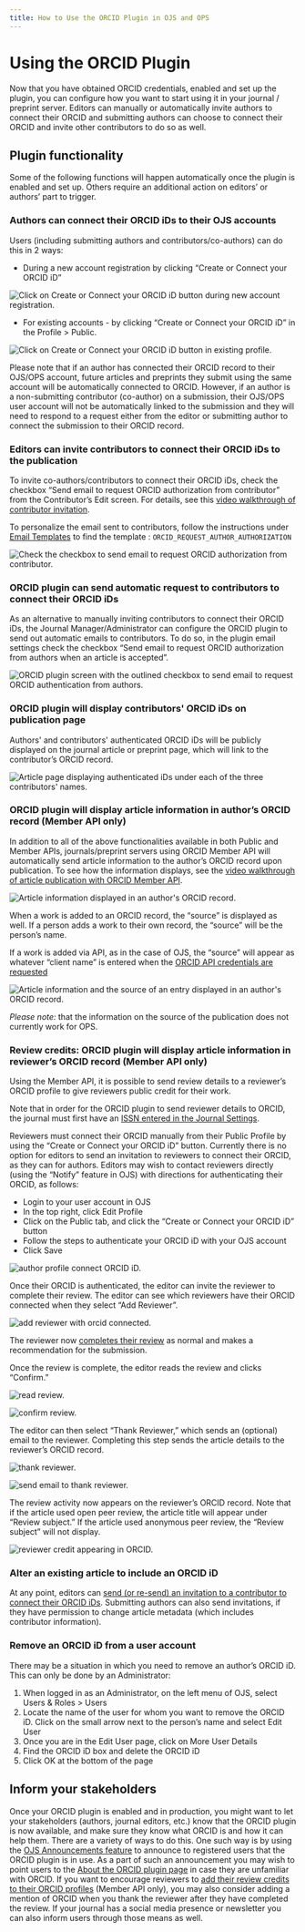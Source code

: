 ```yaml
---
title: How to Use the ORCID Plugin in OJS and OPS
---
```


# Using the ORCID Plugin

Now that you have obtained ORCID credentials, enabled and set up the plugin, you can configure how you want to start using it in your journal / preprint server. Editors can manually or automatically invite authors to connect their ORCID and submitting authors can choose to connect their ORCID and invite other contributors to do so as well.

## Plugin functionality

Some of the following functions will happen automatically once the plugin is enabled and set up. Others require an additional action on editors’ or authors’ part to trigger.

### Authors can connect their ORCID iDs to their OJS accounts

Users (including submitting authors and contributors/co-authors) can do this in 2 ways:

* During a new account registration by clicking “Create or Connect your ORCID iD”

![Click on Create or Connect your ORCID iD button during new account registration.](./assets/Register_connect_ORCID.png)

* For existing accounts - by clicking “Create or Connect your ORCID iD” in the Profile > Public.

![Click on Create or Connect your ORCID iD button in existing profile.](./assets/Profile_connect_ORCID.png)

Please note that if an author has connected their ORCID record to their OJS/OPS account, future articles and preprints they submit using the same account will be automatically connected to ORCID. However, if an author is a non-submitting contributor (co-author) on a submission, their OJS/OPS user account will not be automatically linked to the submission and they will need to respond to a request either from the editor or submitting author to connect the submission to their ORCID record.

### Editors can invite contributors to connect their ORCID iDs to the publication

To invite co-authors/contributors to connect their ORCID iDs, check the checkbox “Send email to request ORCID authorization from contributor” from the Contributor’s Edit screen. For details, see this [video walkthrough of contributor invitation](https://www.youtube.com/watch?v=ny0pue6MKek&t=843s).

To personalize the email sent to contributors, follow the instructions under [Email Templates](https://docs.pkp.sfu.ca/learning-ojs/en/settings-workflow#email-templates) to find the template : `ORCID_REQUEST_AUTHOR_AUTHORIZATION`

![Check the checkbox to send email to request ORCID authorization from contributor.](./assets/Request_ORCID_contributor.png)

### ORCID plugin can send automatic request to contributors to connect their ORCID iDs

As an alternative to manually inviting contributors to connect their ORCID iDs, the Journal Manager/Administrator can configure the ORCID plugin to send out automatic emails to contributors. To do so, in the plugin email settings check the checkbox “Send email to request ORCID authorization from authors when an article is accepted”.

![ORCID plugin screen with the outlined checkbox to send email to request ORCID authentication from authors.](./assets/orcid_plugin_auto_emails.png)

### ORCID plugin will display contributors' ORCID iDs on publication page

Authors' and contributors' authenticated ORCID iDs will be publicly displayed on the journal article or preprint page, which will link to the contributor’s ORCID record.

![Article page displaying authenticated iDs under each of the three contributors' names.](./assets/orcid-id-example.png)

### ORCID plugin will display article information in author’s ORCID record (Member API only)

In addition to all of the above functionalities available in both Public and Member APIs, journals/preprint servers using ORCID Member API will automatically send article information to the author’s ORCID record upon publication. To see how the information displays, see the [video walkthrough of article publication with ORCID Member API](https://www.youtube.com/watch?v=ny0pue6MKek&t=170s).

![Article information displayed in an author's ORCID record.](./assets/orcid_in_author_record.png)

When a work is added to an ORCID record, the “source” is displayed as well. If a person adds a work to their own record, the “source” will be the person’s name.

If a work is added via API, as in the case of OJS, the “source” will appear as whatever “client name” is entered when the [ORCID API credentials are requested](./installation-setup.md#request-public-api-credentials)

![Article information and the source of an entry displayed in an author's ORCID record.](./assets/orcid-publication-source.png)

*Please note:* that the information on the source of the publication does not currently work for OPS.

### Review credits: ORCID plugin will display article information in reviewer’s ORCID record (Member API only)

Using the Member API, it is possible to send review details to a reviewer’s ORCID profile to give reviewers public credit for their work.

Note that in order for the ORCID plugin to send reviewer details to ORCID, the journal must first have an [ISSN entered in the Journal Settings](https://docs.pkp.sfu.ca/learning-ojs/en/journal-setup#masthead).

Reviewers must connect their ORCID manually from their Public Profile by using the “Create or Connect your ORCID iD” button. Currently there is no option for editors to send an invitation to reviewers to connect their ORCID, as they can for authors. Editors may wish to contact reviewers directly (using the “Notify” feature in OJS) with directions for authenticating their ORCID, as follows:

- Login to your user account in OJS
- In the top right, click Edit Profile
- Click on the Public tab, and click the “Create or Connect your ORCID iD” button
- Follow the steps to authenticate your ORCID iD with your OJS account
- Click Save

![author profile connect ORCID iD.](./assets/orcid_profile_connect.png)

Once their ORCID is authenticated, the editor can invite the reviewer to complete their review. The editor can see which reviewers have their ORCID connected when they select “Add Reviewer”.

![add reviewer with orcid connected.](./assets/orcid_add_reviewer.png)

The reviewer now [completes their review](https://docs.pkp.sfu.ca/learning-ojs/en/reviewing) as normal and makes a recommendation for the submission.

Once the review is complete, the editor reads the review and clicks “Confirm.”

![read review.](./assets/orcid_read_review.png)

![confirm review.](./assets/orcid_confirm_review.png)

The editor can then select “Thank Reviewer,” which sends an (optional) email to the reviewer. Completing this step sends the article details to the reviewer’s ORCID record.

![thank reviewer.](./assets/orcid_thank_reviewer.png)

![send email to thank reviewer.](./assets/orcid_thank_reviewer_email.png)

The review activity now appears on the reviewer’s ORCID record. Note that if the article used open peer review, the article title will appear under “Review subject.” If the article used anonymous peer review, the “Review subject” will not display.

![reviewer credit appearing in ORCID.](./assets/orcid_reviewer_credit.png)

### Alter an existing article to include an ORCID iD

At any point, editors can [send (or re-send) an invitation to a contributor to connect their ORCID iDs](./using-plugin#editors-can-invite-contributors-to-connect-their-orcid-ids-to-the-publication). Submitting authors can also send invitations, if they have permission to change article metadata (which includes contributor information).

### Remove an ORCID iD from a user account

There may be a situation in which you need to remove an author’s ORCID iD. This can only be done by an Administrator:

1. When logged in as an Administrator, on the left menu of OJS, select Users & Roles > Users
2. Locate the name of the user for whom you want to remove the ORCID iD. Click on the small arrow next to the person’s name and select Edit User
3. Once you are in the Edit User page, click on More User Details
4. Find the ORCID iD box and delete the ORCID iD
5. Click OK at the bottom of the page

## Inform your stakeholders

Once your ORCID plugin is enabled and in production, you might want to let your stakeholders (authors, journal editors, etc.) know that the ORCID plugin is now available, and make sure they know what ORCID is and how it can help them. There are a variety of ways to do this. One such way is by using the [OJS Announcements feature](https://docs.pkp.sfu.ca/learning-ojs/en/settings-website#announcements) to announce to registered users that the ORCID plugin is in use. As a part of such an announcement you may wish to point users to the [About the ORCID plugin page](./introduction.md) in case they are unfamiliar with ORCID. If you want to encourage reviewers to [add their review credits to their ORCID profiles](./using-plugin.md#review-credits-orcid-plugin-will-display-article-information-in-reviewers-orcid-record-member-api-only) (Member API only), you may also consider adding a mention of ORCID when you thank the reviewer after they have completed the review. If your journal has a social media presence or newsletter you can also inform users through those means as well.
